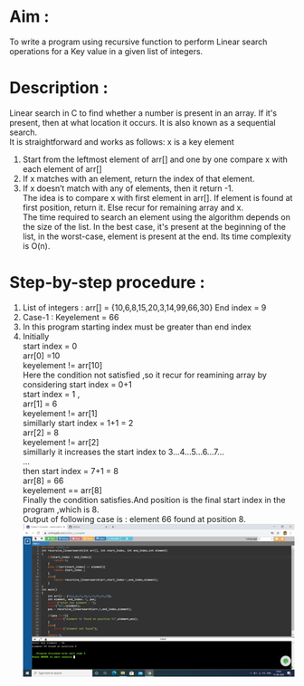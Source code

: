 # Aim :
To write a program using recursive function to perform Linear search operations for a Key value in a given list of integers.
# Description :
Linear search in C to find whether a number is present in an array. If it's present, then at what location it occurs. It is also known as a sequential search.                                     
It is straightforward and works as follows:                                                        x is a key element                                                                               
1. Start from the leftmost element of arr[] and one by one compare x with each element of arr[]
2. If x matches with an element, return the index of that element.
3. If x doesn’t match with any of elements, then it return -1.                                   
The idea is to compare x with first element in arr[]. If element is found at first position, return it. Else recur for remaining array and x.                                                  
The time required to search an element using the algorithm depends on the size of the list. In the best case, it's present at the beginning of the list, in the worst-case, element is present at the end. Its time complexity is O(n).
# Step-by-step procedure :
1. List of integers : arr[] = {10,6,8,15,20,3,14,99,66,30}                                                End index = 9                                                                                       
2. Case-1 : Keyelement = 66                                                                           
3. In this program starting index must be greater than end index                                  
4. Initially                                                                                             
start index = 0                                                                                     
arr[0] =10                                                                                         
keyelement != arr[10]                                                                               
Here the condition not satisfied ,so it recur for reamining array by considering start index = 0+1                                                                                                    
start index = 1 ,                                                                                     
arr[1] = 6                                                                                          
keyelement != arr[1]                                                                               
simillarly start index = 1+1 = 2                                                                     
arr[2] = 8                                                                                           
keyelement != arr[2]                                                                                 
simillarly it increases the start index to 3...4...5...6...7...                                       
...                                                                                                   
then start index = 7+1 = 8                                                                           
arr[8] = 66                                                                                           
keyelement == arr[8]                                                                                 
Finally the condition satisfies.And position is the final start index in the program ,which is 8.     
Output of following case is : element 66 found at position 8.                                         
![Output_for_66](rls_66.png)
